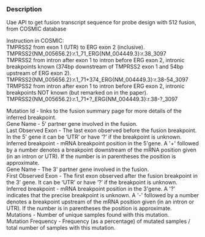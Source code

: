 ### Description
Uae API to get fusion transcript sequence for probe design with 512 fusion, from COSMIC database  

Instruction in COSMIC:  
TMPRSS2 from exon 1 (UTR) to ERG exon 2 (inclusive).   
TMPRSS2{NM_005656.2}:r.1_71_ERG{NM_004449.3}:r.38_3097    
TMPRSS2 from intron after exon 1 to intron before ERG exon 2, intronic breakpoints known (374bp downstream of TMPRSS2 exon 1 and 54bp upstream of ERG exon 2).   
TMPRSS2{NM_005656.2}:r.1_71+374_ERG{NM_004449.3}:r.38-54_3097  
TRMPSS2 from intron after exon 1 to intron before ERG exon 2, intronic breakpoints NOT known (but remarked on in the paper).  
TMPRSS2{NM_005656.2}:r.1_71+?_ERG{NM_004449.3}:r.38-?_3097  


Mutation Id - links to the fusion summary page for more details of the inferred breakpoint.  
Gene Name - 5' partner gene involved in the fusion.  
Last Observed Exon - The last exon observed before the fusion breakpoint. In the 5' gene it can be ‘UTR’ or have ‘?’ if the breakpoint is unknown.  
Inferred breakpoint - mRNA breakpoint position in the 5'gene. A '+' followed by a number denotes a breakpoint downstream of the mRNA position given (in an intron or UTR). If the number is in parentheses the position is approximate.  
Gene Name - The 3' partner gene involved in the fusion.  
First Observed Exon - The first exon observed after the fusion breakpoint in the 3' gene. It can be ‘UTR’ or have ‘?’ if the breakpoint is unknown.  
Inferred breakpoint - mRNA breakpoint position in the 3'gene. A '?' indicates that the precise breakpoint is unknown. A '-' followed by a number denotes a breakpoint upstream of the mRNA position given (in an intron or UTR). If the number is in parentheses the position is approximate.  
Mutations - Number of unique samples found with this mutation.  
Mutation Frequency - Frequency (as a percentage) of mutated samples / total number of samples with this mutation.  



